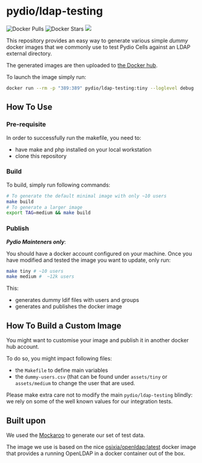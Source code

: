 # pydio/ldap-testing

![Docker Pulls](https://img.shields.io/docker/pulls/pydio/ldap-testing.svg)
![Docker Stars](https://img.shields.io/docker/stars/pydio/ldap-testing.svg)
![](https://images.microbadger.com/badges/image/pydio/ldap-testing.svg)

This repository provides an easy way to generate various simple _dummy_ docker images that we commonly use to test Pydio Cells against an LDAP external directory.

The generated images are then uploaded to [the Docker hub](https://hub.docker.com/r/pydio/ldap-testing/).

To launch the image simply run:

```sh
docker run --rm -p "389:389" pydio/ldap-testing:tiny --loglevel debug
```

## How To Use

### Pre-requisite

In order to successfully run the makefile, you need to:

- have make and php installed on your local workstation
- clone this repository

### Build

To build, simply run following commands:

```sh
# To generate the default minimal image with only ~10 users
make build
# To generate a larger image
export TAG=medium && make build
```

### Publish

***Pydio Mainteners only***:

You should have a docker account configured on your machine.
Once you have modified and tested the image you want to update, only run:

```sh
make tiny # ~10 users
make medium #  ~12k users
```

This:

- generates dummy ldif files with users and groups
- generates and publishes the docker image

## How To Build a Custom Image

You might want to customise your image and publish it in another docker hub account.

To do so, you might impact following files:

- the `Makefile` to define main variables
- the `dummy-users.csv` (that can be found under `assets/tiny` or `assets/medium` to change the user that are used.

Please make extra care not to modify the main `pydio/ldap-testing` blindly: we rely on some of the well known values for our integration tests.

## Built upon

We used the [Mockaroo](https://mockaroo.com/) to generate our set of test data.

The image we use is based on the nice [osixia/openldap:latest](https://github.com/osixia/docker-openldap) docker image that provides a running OpenLDAP in a docker container out of the box.

